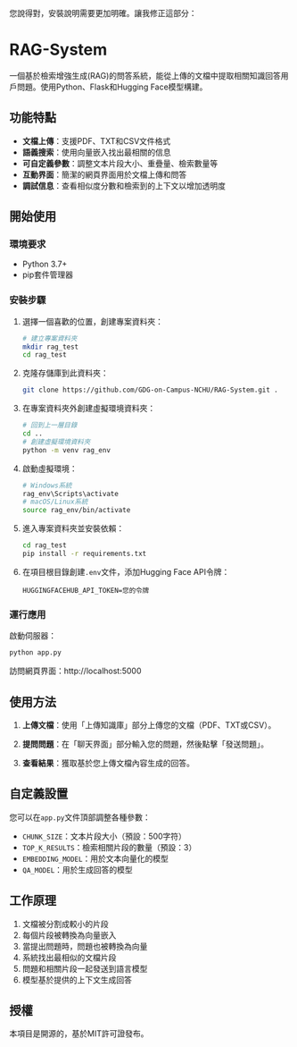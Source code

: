 您說得對，安裝說明需要更加明確。讓我修正這部分：

# RAG-System

一個基於檢索增強生成(RAG)的問答系統，能從上傳的文檔中提取相關知識回答用戶問題。使用Python、Flask和Hugging Face模型構建。

## 功能特點

- **文檔上傳**：支援PDF、TXT和CSV文件格式
- **語義搜索**：使用向量嵌入找出最相關的信息
- **可自定義參數**：調整文本片段大小、重疊量、檢索數量等
- **互動界面**：簡潔的網頁界面用於文檔上傳和問答
- **調試信息**：查看相似度分數和檢索到的上下文以增加透明度

## 開始使用

### 環境要求

- Python 3.7+
- pip套件管理器

### 安裝步驟

1. 選擇一個喜歡的位置，創建專案資料夾：
   ```bash
   # 建立專案資料夾
   mkdir rag_test
   cd rag_test
   ```

2. 克隆存儲庫到此資料夾：
   ```bash
   git clone https://github.com/GDG-on-Campus-NCHU/RAG-System.git .
   ```

3. 在專案資料夾外創建虛擬環境資料夾：
   ```bash
   # 回到上一層目錄
   cd ..
   # 創建虛擬環境資料夾
   python -m venv rag_env
   ```

4. 啟動虛擬環境：
   ```bash
   # Windows系統
   rag_env\Scripts\activate
   # macOS/Linux系統
   source rag_env/bin/activate
   ```

5. 進入專案資料夾並安裝依賴：
   ```bash
   cd rag_test
   pip install -r requirements.txt
   ```

6. 在項目根目錄創建`.env`文件，添加Hugging Face API令牌：
   ```
   HUGGINGFACEHUB_API_TOKEN=您的令牌
   ```

### 運行應用

啟動伺服器：
```bash
python app.py
```

訪問網頁界面：http://localhost:5000

## 使用方法

1. **上傳文檔**：使用「上傳知識庫」部分上傳您的文檔（PDF、TXT或CSV）。

2. **提問問題**：在「聊天界面」部分輸入您的問題，然後點擊「發送問題」。

3. **查看結果**：獲取基於您上傳文檔內容生成的回答。

## 自定義設置

您可以在`app.py`文件頂部調整各種參數：

- `CHUNK_SIZE`：文本片段大小（預設：500字符）
- `TOP_K_RESULTS`：檢索相關片段的數量（預設：3）
- `EMBEDDING_MODEL`：用於文本向量化的模型
- `QA_MODEL`：用於生成回答的模型

## 工作原理

1. 文檔被分割成較小的片段
2. 每個片段被轉換為向量嵌入
3. 當提出問題時，問題也被轉換為向量
4. 系統找出最相似的文檔片段
5. 問題和相關片段一起發送到語言模型
6. 模型基於提供的上下文生成回答

## 授權

本項目是開源的，基於MIT許可證發布。


